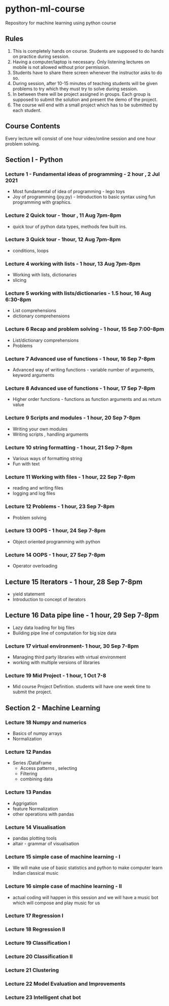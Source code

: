 # python-ml-course
Repository for  machine learning using python course


## Rules
1. This is completely hands on course. Students are supposed to do hands on practice during session.
2. Having a computer/laptop is necessary. Only listening lectures on mobile is not allowed without prior permission.
3. Students have to share there screen whenever the instructor asks to do so.
4. During session, after 10-15 minutes of teaching students will be given problems to try which they must try to solve during session.
5. In between there will be project assigned in groups. Each group is supposed to submit the solution and present the demo of the project.
6. The course will end with a small project which has to be submitted by each student.

## Course Contents

Every lecture will consist of one hour video/online session and one hour
problem solving.

## Section I - Python 
### Lecture 1 - Fundamental ideas of programming - 2 hour , 2 Jul 2021
* Most fundamental of idea of programming - lego toys
* Joy of programming (joy.py) - Introduction to basic syntax using fun programming with graphics.

### Lecture 2 Quick tour - 1hour , 11 Aug 7pm-8pm
* quick tour of python data types, methods few built ins.

### Lecture 3 Quick tour - 1hour, 12 Aug 7pm-8pm
* conditions, loops

### Lecture 4 working with lists - 1 hour, 13 Aug 7pm-8pm
* Working with lists, dictionaries
* slicing

### Lecture 5 working with lists/dictionaries - 1.5 hour, 16 Aug 6:30-8pm
* List comprehensions
* dictionary comprehensions

### Lecture 6 Recap and problem solving - 1 hour, 15 Sep 7:00-8pm
* List/dictionary comprehensions
* Problems

### Lecture 7 Advanced use of functions - 1 hour, 16 Sep 7-8pm
* Advanced way of writing functions - variable number of arguments, keyword arguments

### Lecture 8 Advanced use of functions - 1 hour, 17 Sep 7-8pm
* Higher order functions - functions as function arguments and as return value

### Lecture 9 Scripts and modules - 1 hour, 20 Sep 7-8pm
* Writing your own modules
* Writing scripts , handling arguments

### Lecture 10 string formatting - 1 hour, 21 Sep 7-8pm
* Various ways of formatting string
* Fun with text

### Lecture 11 Working with files - 1 hour, 22 Sep 7-8pm
* reading and writing files
* logging and log files

### Lecture 12 Problems - 1 hour, 23 Sep 7-8pm
* Problem solving

### Lecture 13 OOPS - 1 hour, 24 Sep 7-8pm
* Object oriented programming with python

### Lecture 14 OOPS - 1 hour, 27 Sep 7-8pm
* Operator overloading 


## Lecture 15 Iterators - 1 hour, 28 Sep 7-8pm
* yield statement
* Introduction to concept of iterators

## Lecture 16 Data pipe line - 1 hour, 29 Sep 7-8pm
* Lazy data loading for big files
* Building pipe line of computation for big size data

### Lecture 17 virtual environment- 1 hour, 30 Sep 7-8pm
* Managing third party libraries with virtual environment
* working with multiple versions of libraries

### Lecture 19 Mid Project - 1 hour, 1 Oct 7-8
* Mid course Project Definition. students will have one week time to submit the project. 

## Section 2 - Machine Learning

### Lecture 18 Numpy and numerics
* Basics of numpy arrays
* Normalization 

### Lecture 12 Pandas
* Series /DataFrame
    - Access patterns , selecting
    - Filtering
    - combining data 
	
### Lecture 13 Pandas
* Aggrigation
* feature Normalization
* other operations with pandas

### Lecture 14 Visualisation
* pandas plotting tools
* altair - grammar of visualisation


### Lecture 15 simple case of machine learning - I
* We will make use of basic statistics and python to make computer learn Indian classical music

### Lecture 16 simple case of machine learning - II
* actual coding will happen in this session and we will have a music bot which will compose and play music for us


### Lecture 17 Regression I

### Lecture 18 Regression II

### Lecture 19 Classification I
### Lecture 20 Classification II

### Lecture 21 Clustering

### Lecture 22 Model Evaluation and Improvements

### Lecture 23 Intelligent chat bot


